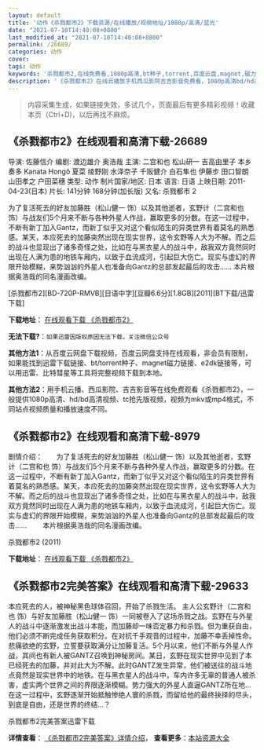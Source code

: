 ```yaml
---
layout: default
title: '动作《杀戮都市2》下载资源/在线播放/视频地址/1080p/高清/蓝光'
date: "2021-07-10T14:40:08+0800"
last_modified_at: "2021-07-10T14:40:08+0800"
permalink: /26689/
categories: 动作
cover:
tags: 动作
keywords: '杀戮都市2,在线免费看,1080p高清,bt种子,torrent,百度云盘,magnet,磁力链,迅雷下载资源'
description: '《杀戮都市2》在线云播放手机西瓜影院吉吉影音免费看，1080p高清bd/hd未删减完整版和tc抢先枪版，mkv/mp4格式，附带bt/torrent种子、magnet/磁力链、百度云盘、网盘资源迅雷下载链接'
---
```


>内容采集生成，如果链接失效，多试几个，页面最后有更多精彩视频！收藏本页（Ctrl+D)，以后再找不麻烦。


## 《杀戮都市2》在线观看和高清下载-26689

导演: 佐藤信介 编剧: 渡边雄介 奥浩哉 主演: 二宫和也 松山研一 吉高由里子 本乡奏多 Kanata Hongô 夏菜 绫野刚 水泽奈子 千阪健介 白石隼也 伊藤步 田口智朗 山田孝之 户田菜穗 类型: 动作 制片国家/地区: 日本 语言: 日语 上映日期: 2011-04-23(日本) 片长: 141分钟 168分钟(加长版) 又名: 杀戮都市 2

为了复活死去的好友加藤胜（松山健一 饰）以及其他逝者，玄野计（二宫和也 饰）与战友们5个月来不断与各种外星人作战，赢取更多的分数。在这一过程中，不断有新丁加入Gantz，而新丁似乎又对这个看似陌生的异类世界有着莫名的熟悉感。某天，本应死去的加藤突然出现在现实世界，这令玄野等人大为不解。而之后的战斗也显现出了诸多奇怪之处，比如在与黑衣星人的战斗中，敌我双方竟然同时出现在人满为患的地铁车厢内，以致于血流成河，引起巨大伤亡。现实与虚幻的界限开始模糊，来势汹汹的外星人也准备向Gantz的总部发起最后的攻击…… 本片根据奥浩哉的同名漫画改编。


[杀戮都市2][BD-720P-RMVB][日语中字][豆瓣6.6分][1.8GB][2011][BT下载/迅雷下载]

**下载地址**： [在线观看下载 《杀戮都市2》](https://www.btdx8.com/torrent/gantz_perfect_answer_2011.html) 


**无法下载?**：`如果迅雷因版权原因无法下载，关注微信公众号 `

**其他方法1**：从百度云网盘下载视频，百度云网盘支持在线观看，非会员有限制，如果能找到迅雷下载链接、bt/torrent种子、magnet磁力链接、e2dk链接等，可以用迅雷、比特彗星等工具将完整视频下载到本地。

**其他方法2**：用手机云播、西瓜影院、吉吉影音等在线免费观看《杀戮都市2》，一般提供1080p高清、hd/bd高清视频、tc抢先版视频，视频为mkv或mp4格式，不同站点视频质量和播放速度不同。


## 《杀戮都市2》在线观看和高清下载-8979

剧情介绍：　　为了复活死去的好友加藤胜（松山健一 饰）以及其他逝者，玄野计（二宫和也 饰）与战友们5个月来不断与各种外星人作战，赢取更多的分数。在这一过程中，不断有新丁加入Gantz，而新丁似乎又对这个看似陌生的异类世界有着莫名的熟悉感。某天，本应死去的加藤突然出现在现实世界，这令玄野等人大为不解。而之后的战斗也显现出了诸多奇怪之处，比如在与黑衣星人的战斗中，敌我双方竟然同时出现在人满为患的地铁车厢内，以致于血流成河，引起巨大伤亡。现实与虚幻的界限开始模糊，来势汹汹的外星人也准备向Gantz的总部发起最后的攻击…… 　　本片根据奥浩哉的同名漫画改编。


杀戮都市2 (2011)

**下载地址**： [在线观看下载 《杀戮都市2》](https://www.btbtdy.me/btdy/dy10137.html) 


## 《杀戮都市2完美答案》在线观看和高清下载-29633

本应死去的人，被神秘黑色球体召回，开始了杀戮生活。 主人公玄野计（二宫和也 饰）与好友加藤胜（松山健一 饰）一同被卷入了这场杀戮之战。玄野在与外星人的战斗中逐渐激发出战斗本能，而加藤却一味否定暴力和杀戮。但为重获自由，他们必须不断完成任务获取积分。在对抗千手观音的过程中，加藤不幸丢掉性命。悲痛欲绝的玄野，立誓要获取满分让加藤复活。5个月以来，他们不断与外星人作战，其间也有新人被GANTZ召唤到神秘房间。某日，玄野在现实世界中见到了本已经死去的加藤，并对此大为不解。此时GANTZ发生异常，他们被送往的战斗地点竟然是现实世界中的地铁。在与黑衣星人的战斗中，车内许多无辜的普通人被杀害，虚实两个世界之间的界限逐渐模糊。势力强大的外星人直逼GANTZ所在地…在这一过程中，玄野逐渐开始抵触惨绝人寰的杀戮，而留给他的最终抉择的尽头，到底是自由，还是世界的终结…？


杀戮都市2完美答案迅雷下载

**详情查看**： [《杀戮都市2完美答案》详情介绍](/movie/29633/)， **查看更多**：[本站资源大全](/movie/t/all/)

